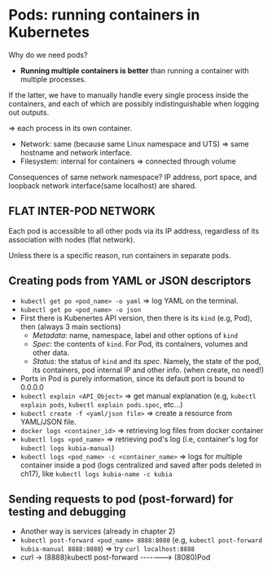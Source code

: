 # Pods: running containers in Kubernetes
Why do we need pods?
- **Running multiple containers is better** than running a container with multiple processes.

If the latter, we have to manually handle every single process inside the containers,
and each of which are possibly indistinguishable when logging out outputs.

=> each process in its own container.

- Network: same (because same Linux namespace and UTS) => same hostname and network interface.
- Filesystem: internal for containers => connected through volume

Consequences of same network namespace? IP address, port space, and loopback network interface(same localhost) are shared.

## FLAT INTER-POD NETWORK
Each pod is accessible to all other pods via its IP address, regardless of its association with nodes (flat network).

Unless there is a specific reason, run containers in separate pods.

## Creating pods from YAML or JSON descriptors
- `kubectl get po <pod_name> -o yaml` => log YAML on the terminal.
- `kubectl get po <pod_name> -o json`
- First there is Kubenertes API version, then there is its `kind` (e.g, Pod), then (always 3 main sections)
    - *Metadata*: name, namespace, label and other options of `kind`
    - *Spec*: the contents of `kind`. For Pod, its containers, volumes and other data.
    - *Status*: the status of `kind` and its *spec*. Namely, the state of the pod, its containers, pod internal IP and other info.
    (when create, no need!)
- Ports in Pod is purely information, since its default port is bound to 0.0.0.0
- `kubectl explain <API_Object>` => get manual explanation (e.g, `kubectl explain pods`, `kubectl explain pods.spec`, etc...)
- `kubectl create -f <yaml/json file>` => create a resource from YAML/JSON file.
- `docker logs <container_id>` => retrieving log files from docker container
- `kubectl logs <pod_name>` => retrieving pod's log (i.e, container's log for `kubectl logs kubia-manual`)
- `kubectl logs <pod_name> -c <container_name>` => logs for multiple container inside a pod (logs centralized and saved after pods deleted in ch17), 
like `kubectl logs kubia-name -c kubia`

## Sending requests to pod (post-forward) for testing and debugging
- Another way is services (already in chapter 2)
- `kubectl post-forward <pod_name> 8888:8080` (e.g, `kubectl post-forward kubia-manual 8888:8080`) => try `curl localhost:8888`
- curl -> (8888)kubectl post-forward -------> (8080)Pod